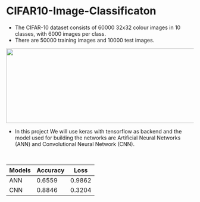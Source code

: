 # CIFAR10-Image-Classificaton

* The CIFAR-10 dataset consists of 60000 32x32 colour images in 10 classes, with 6000 images per class.
* There are 50000 training images and 10000 test images.


<p align="center">
  <img width="600" height="200" src= " ![image](https://user-images.githubusercontent.com/75809224/152293672-fc3c534f-527c-480e-92d2-24587d00b16c.png) ">
</p> 

* In this project We will use keras with tensorflow as backend and the model used for building the networks are Artificial Neural Networks (ANN) and Convolutional Neural Network (CNN).


</br>

|  Models   |  Accuracy  |   Loss    |
| --------- | ---------- | --------  |
| ANN       |  0.6559    |  0.9862   | 
| CNN       |  0.8846    |  0.3204   | 

  
